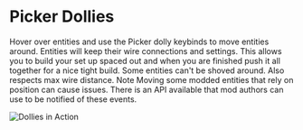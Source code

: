# Picker Dollies

Hover over entities and use the Picker dolly keybinds to move entities around. Entities will keep their wire connections and settings. This allows you to build your set up spaced out and when you are finished push it all together for a nice tight build. Some entities can't be shoved around. Also respects max wire distance. Note Moving some modded entities that rely on position can cause issues. There is an API available that mod authors can use to be notified of these events.

![Dollies in Action](https://github.com/Nexela/PickerExtended/raw/master/web/picker-combinator-dolly.gif)
